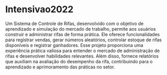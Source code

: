 # Intensivao2022
Um Sistema de Controle de Rifas, desenvolvido com o objetivo de aprendizado e simulação do mercado de trabalho, permite aos usuários construir e administrar rifas de forma prática. Ele oferece funcionalidades para registrar vendas, gerar números aleatórios, controlar estoque de rifas disponíveis e registrar ganhadores. Esse projeto proporciona uma experiência prática valiosa para entender o mercado de administração de rifas e desenvolver habilidades relevantes. Além disso, fornece relatórios que auxiliam na avaliação do desempenho da rifa, contribuindo para o aprendizado e aprimoramento das práticas no setor.